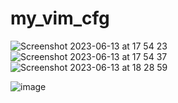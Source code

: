 # my_vim_cfg


![Screenshot 2023-06-13 at 17 54 23](https://github.com/lgp00/my_vim_cfg/assets/94550034/1019ea9c-2269-4877-8442-5da06c5e5707)
![Screenshot 2023-06-13 at 17 54 37](https://github.com/lgp00/my_vim_cfg/assets/94550034/5dc3c4e6-9536-4292-b1fd-44abedcfcab4)
![Screenshot 2023-06-13 at 18 28 59](https://github.com/lgp00/my_vim_cfg/assets/94550034/4776c39a-983e-47bb-a109-53362a9631ee)

![image](https://github.com/lgp00/my_vim_cfg/assets/94550034/7112ba77-2f96-4e90-8bc9-e7a635305633)
